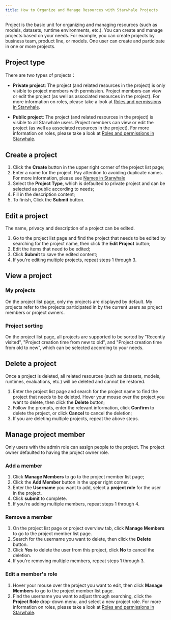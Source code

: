 ```yaml
---
title: How to Organize and Manage Resources with Starwhale Projects
---
```


Project is the basic unit for organizing and managing resources (such as models, datasets, runtime environments, etc.). You can create and manage projects based on your needs. For example, you can create projects by business team, product line, or models. One user can create and participate in one or more projects.

## Project type

There are two types of projects：

- **Private project**: The project (and related resources in the project) is only visible to project members with permission. Project members can view or edit the project (as well as associated resources in the project). For more information on roles, please take a look at [Roles and permissions in Starwhale](roles-permissions).

- **Public project**: The project (and related resources in the project) is visible to all Starwhale users. Project members can view or edit the project (as well as associated resources in the project). For more information on roles, please take a look at [Roles and permissions in Starwhale](roles-permissions).

## Create a project

1. Click the **Create** button in the upper right corner of the project list page;
2. Enter a name for the project. Pay attention to avoiding duplicate names. For more information, please see [Names in Starwhale](https://doc.starwhale.ai/docs/concepts/names)
3. Select the **Project Type**, which is defaulted to private project and can be selected as public according to needs;
4. Fill in the description content;
5. To finish, Click the **Submit** button.

## Edit a project

The name, privacy and description  of a project can be edited.

1. Go to the project list page and find the project that needs to be edited by searching for the project name, then click the **Edit Project** button;
2. Edit the items that need to be edited;
3. Click **Submit** to save the edited content;
4. If you're editing multiple projects, repeat steps 1 through 3.

## View a project

### My projects

On the project list page, only my projects are displayed by default. My projects refer to the projects participated in by the current users as project members or project owners.

### Project sorting

On the project list page, all projects are supported to be sorted by "Recently visited", "Project creation time from new to old", and "Project creation time from old to new", which can be selected according to your needs.

## Delete a project

Once a project is deleted, all related resources (such as datasets, models, runtimes, evaluations, etc.) will be deleted and cannot be restored.

1. Enter the project list page and search for the project name to find the project that needs to be deleted. Hover your mouse over the project you want to delete, then click the **Delete** button;
2. Follow the prompts, enter the relevant information, click **Confirm** to delete the project, or click **Cancel** to cancel the deletion;
3. If you are deleting multiple projects, repeat the above steps.

## Manage project member

Only users with the admin role can assign people to the project. The project owner defaulted to having the project owner role.

### Add a member

1. Click **Manage Members** to go to the project member list page;
2. Click the **Add Member** button in the upper right corner.
3. Enter the **Username** you want to add, select a **project role** for the user in the project.
4. Click **submit** to complete.
5. If you're adding multiple members, repeat steps 1 through 4.

### Remove a member

1. On the project list page or project overview tab, click **Manage Members** to go to the project member list page.
2. Search for the username you want to delete, then click the **Delete** button.
3. Click **Yes** to delete the user from this project, click **No** to cancel the deletion.
4. If you're removing multiple members, repeat steps 1 through 3.

### Edit a member's role

1. Hover your mouse over the project you want to edit, then click **Manage Members** to go to the project member list page.
2. Find the username you want to adjust through searching, click the **Project Role** drop-down menu, and select a new project role. For more information on roles, please take a look at [Roles and permissions in Starwhale](roles-permissions).
